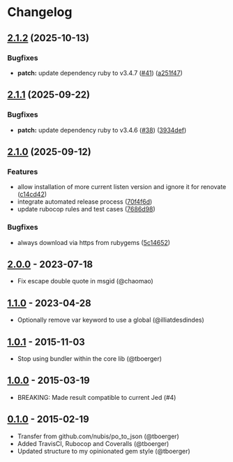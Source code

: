 # Changelog

## [2.1.2](https://github.com/webhippie/po_to_json/compare/v2.1.1...v2.1.2) (2025-10-13)


### Bugfixes

* **patch:** update dependency ruby to v3.4.7 ([#41](https://github.com/webhippie/po_to_json/issues/41)) ([a251f47](https://github.com/webhippie/po_to_json/commit/a251f475ab7f66410c90283f3a19f821e47d9290))

## [2.1.1](https://github.com/webhippie/po_to_json/compare/v2.1.0...v2.1.1) (2025-09-22)


### Bugfixes

* **patch:** update dependency ruby to v3.4.6 ([#38](https://github.com/webhippie/po_to_json/issues/38)) ([3934def](https://github.com/webhippie/po_to_json/commit/3934defc08f0c6b132b75a8f2a75ecb9ec95df3f))

## [2.1.0](https://github.com/webhippie/po_to_json/compare/v2.0.0...v2.1.0) (2025-09-12)


### Features

* allow installation of more current listen version and ignore it for renovate ([c14cd42](https://github.com/webhippie/po_to_json/commit/c14cd42794536e335a97cbace1cb237f5d116451))
* integrate automated release process ([70f4f6d](https://github.com/webhippie/po_to_json/commit/70f4f6dbffc9dee4b0874c1e5bea3d83f35abc64))
* update rubocop rules and test cases ([7686d98](https://github.com/webhippie/po_to_json/commit/7686d98f1e6a93922c17961e7d17fa8e6b7e12a8))


### Bugfixes

* always download via https from rubygems ([5c14652](https://github.com/webhippie/po_to_json/commit/5c14652bb2d334ba94beed35f33b20d267cdd22f))

## [2.0.0](https://github.com/webhippie/po_to_json/releases/tag/v2.0.0) - 2023-07-18

* Fix escape double quote in msgid (@chaomao)

## [1.1.0](https://github.com/webhippie/po_to_json/releases/tag/v1.0.1) - 2023-04-28

* Optionally remove var keyword to use a global (@illiatdesdindes)

## [1.0.1](https://github.com/webhippie/po_to_json/releases/tag/v1.0.1) - 2015-11-03

* Stop using bundler within the core lib (@tboerger)

## [1.0.0](https://github.com/webhippie/po_to_json/releases/tag/v1.0.0) - 2015-03-19

* BREAKING: Made result compatible to current Jed (#4)

## [0.1.0](https://github.com/webhippie/po_to_json/releases/tag/v0.1.0) - 2015-02-19

* Transfer from github.com/nubis/po_to_json (@tboerger)
* Added TravisCI, Rubocop and Coveralls (@tboerger)
* Updated structure to my opinionated gem style (@tboerger)
